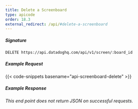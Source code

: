 ```yaml
---
title: Delete a Screenboard
type: apicode
order: 18.3
external_redirect: /api/#delete-a-screenboard
---
```


##### Signature
`DELETE https://api.datadoghq.com/api/v1/screen/:board_id`
##### Example Request
{{< code-snippets basename="api-screenboard-delete" >}}
##### Example Response
*This end point does not return JSON on successful requests.*